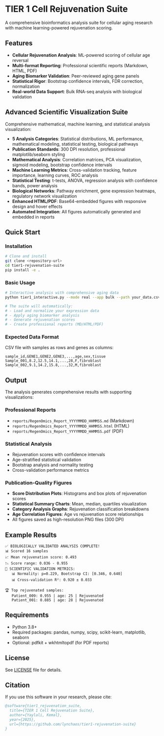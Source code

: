 # TIER 1 Cell Rejuvenation Suite

A comprehensive bioinformatics analysis suite for cellular aging research with machine learning-powered rejuvenation scoring.

## Features

- **Cellular Rejuvenation Analysis**: ML-powered scoring of cellular age reversal
- **Multi-format Reporting**: Professional scientific reports (Markdown, HTML, PDF)
- **Aging Biomarker Validation**: Peer-reviewed aging gene panels
- **Statistical Rigor**: Bootstrap confidence intervals, FDR correction, normalization
- **Real-world Data Support**: Bulk RNA-seq analysis with biological validation

## Advanced Scientific Visualization Suite

Comprehensive mathematical, machine learning, and statistical analysis visualization:
- **5 Analysis Categories**: Statistical distributions, ML performance, mathematical modeling, statistical testing, biological pathways
- **Publication Standards**: 300 DPI resolution, professional matplotlib/seaborn styling
- **Mathematical Analysis**: Correlation matrices, PCA visualization, sigmoid modeling, bootstrap confidence intervals
- **Machine Learning Metrics**: Cross-validation tracking, feature importance, learning curves, ROC analysis
- **Statistical Testing**: t-tests, ANOVA, regression analysis with confidence bands, power analysis
- **Biological Networks**: Pathway enrichment, gene expression heatmaps, regulatory network visualization
- **Enhanced HTML/PDF**: Base64-embedded figures with responsive design and hover effects
- **Automated Integration**: All figures automatically generated and embedded in reports

## Quick Start

### Installation

```bash
# Clone and install
git clone <repository-url>
cd tier1-rejuvenation-suite
pip install -e .
```

### Basic Usage

```bash
# Interactive analysis with comprehensive aging data
python tier1_interactive.py --mode real --app bulk --path your_data.csv

# The suite will automatically:
# - Load and normalize your expression data
# - Apply aging biomarker analysis
# - Generate rejuvenation scores
# - Create professional reports (MD/HTML/PDF)
```

### Expected Data Format

CSV file with samples as rows and genes as columns:
```csv
sample_id,GENE1,GENE2,GENE3,...,age,sex,tissue
Sample_001,8.2,12.5,14.1,...,28,F,fibroblast
Sample_002,9.1,14.2,15.8,...,32,M,fibroblast
```

## Output

The analysis generates comprehensive results with supporting visualizations:

### Professional Reports
- `reports/RegenOmics_Report_YYYYMMDD_HHMMSS.md` (Markdown)
- `reports/RegenOmics_Report_YYYYMMDD_HHMMSS.html` (HTML)  
- `reports/RegenOmics_Report_YYYYMMDD_HHMMSS.pdf` (PDF)

### Statistical Analysis
- Rejuvenation scores with confidence intervals
- Age-stratified statistical validation
- Bootstrap analysis and normality testing
- Cross-validation performance metrics

### Publication-Quality Figures
- **Score Distribution Plots**: Histograms and box plots of rejuvenation scores
- **Statistical Summary Charts**: Mean, median, quartiles visualization
- **Category Analysis Graphs**: Rejuvenation classification breakdowns
- **Age Correlation Figures**: Age vs rejuvenation score relationships
- All figures saved as high-resolution PNG files (300 DPI)

## Example Results

```
✅ BIOLOGICALLY VALIDATED ANALYSIS COMPLETE!
📊 Scored 16 samples
📈 Mean rejuvenation score: 0.493
📉 Score range: 0.036 - 0.955
🔬 SCIENTIFIC VALIDATION METRICS:
   📊 Normality: p=0.229, Bootstrap CI: [0.346, 0.640]
   📊 Cross-validation R²: 0.920 ± 0.033

🏆 Top rejuvenated samples:
   Patient_009: 0.955 | age: 25 | Rejuvenated
   Patient_001: 0.885 | age: 28 | Rejuvenated
```

## Requirements

- Python 3.8+
- Required packages: pandas, numpy, scipy, scikit-learn, matplotlib, seaborn
- Optional: pdfkit + wkhtmltopdf (for PDF reports)
## License

See [LICENSE](LICENSE) file for details.

## Citation

If you use this software in your research, please cite:

```bibtex
@software{tier1_rejuvenation_suite,
  title={TIER 1 Cell Rejuvenation Suite},
  author={Yaylali, Kemal},
  year={2025},
  url={https://github.com/lynchaos/tier1-rejuvenation-suite}
}
